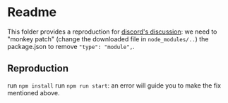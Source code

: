 # Readme

This folder provides a reproduction for
[discord's discussion](https://discordapp.com/channels/507548572338880513/1386258005628293192/1392511570260791326):
 we need to "monkey patch" (change the downloaded file in `node_modules/..`) the package.json to remove `"type": "module",`.

## Reproduction

run `npm install`
run `npm run start`: an error will guide you to make the fix mentioned above.
